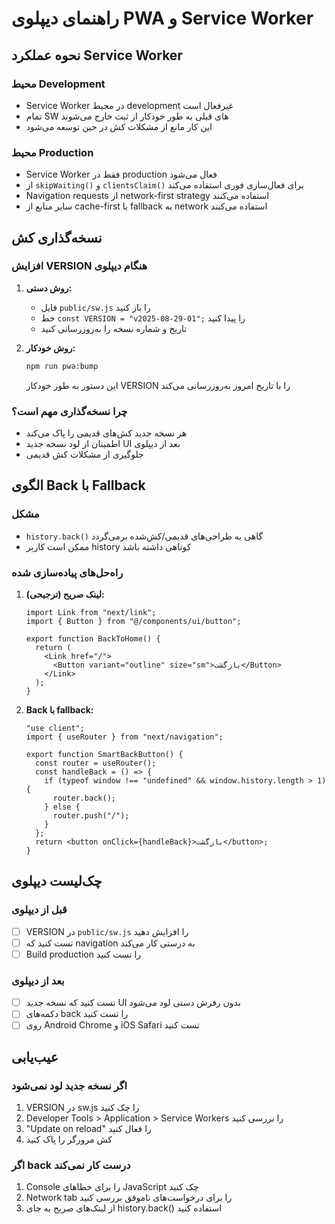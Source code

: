 # راهنمای دیپلوی PWA و Service Worker

## نحوه عملکرد Service Worker

### محیط Development
- Service Worker در محیط development غیرفعال است
- تمام SW های قبلی به طور خودکار از ثبت خارج می‌شوند
- این کار مانع از مشکلات کش در حین توسعه می‌شود

### محیط Production
- Service Worker فقط در production فعال می‌شود
- از `skipWaiting()` و `clientsClaim()` برای فعال‌سازی فوری استفاده می‌کند
- Navigation requests از network-first strategy استفاده می‌کنند
- سایر منابع از cache-first با fallback به network استفاده می‌کنند

## نسخه‌گذاری کش

### افزایش VERSION هنگام دیپلوی

1. **روش دستی:**
   - فایل `public/sw.js` را باز کنید
   - خط `const VERSION = "v2025-08-29-01";` را پیدا کنید
   - تاریخ و شماره نسخه را به‌روزرسانی کنید

2. **روش خودکار:**
   ```bash
   npm run pwa:bump
   ```
   این دستور به طور خودکار VERSION را با تاریخ امروز به‌روزرسانی می‌کند

### چرا نسخه‌گذاری مهم است؟
- هر نسخه جدید کش‌های قدیمی را پاک می‌کند
- اطمینان از لود نسخه جدید UI بعد از دیپلوی
- جلوگیری از مشکلات کش قدیمی

## الگوی Back با Fallback

### مشکل
- `history.back()` گاهی به طراحی‌های قدیمی/کش‌شده برمی‌گردد
- ممکن است کاربر history کوتاهی داشته باشد

### راه‌حل‌های پیاده‌سازی شده

1. **لینک صریح (ترجیحی):**
   ```tsx
   import Link from "next/link";
   import { Button } from "@/components/ui/button";
   
   export function BackToHome() {
     return (
       <Link href="/">
         <Button variant="outline" size="sm">بازگشت</Button>
       </Link>
     );
   }
   ```

2. **Back با fallback:**
   ```tsx
   "use client";
   import { useRouter } from "next/navigation";
   
   export function SmartBackButton() {
     const router = useRouter();
     const handleBack = () => {
       if (typeof window !== "undefined" && window.history.length > 1) {
         router.back();
       } else {
         router.push("/");
       }
     };
     return <button onClick={handleBack}>بازگشت</button>;
   }
   ```

## چک‌لیست دیپلوی

### قبل از دیپلوی
- [ ] VERSION در `public/sw.js` را افزایش دهید
- [ ] تست کنید که navigation به درستی کار می‌کند
- [ ] Build production را تست کنید

### بعد از دیپلوی
- [ ] تست کنید که نسخه جدید UI بدون رفرش دستی لود می‌شود
- [ ] دکمه‌های back را تست کنید
- [ ] روی Android Chrome و iOS Safari تست کنید

## عیب‌یابی

### اگر نسخه جدید لود نمی‌شود
1. VERSION در sw.js را چک کنید
2. Developer Tools > Application > Service Workers را بررسی کنید
3. "Update on reload" را فعال کنید
4. کش مرورگر را پاک کنید

### اگر back درست کار نمی‌کند
1. Console را برای خطاهای JavaScript چک کنید
2. Network tab را برای درخواست‌های ناموفق بررسی کنید
3. از لینک‌های صریح به جای history.back() استفاده کنید